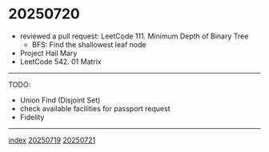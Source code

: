 <head><meta name="viewport" content="width=device-width, initial-scale=1.0, user-scalable=yes" /><meta charset="UTF-8"></head>

# 20250720

- reviewed a pull request: LeetCode 111. Minimum Depth of Binary Tree
	- BFS: Find the shallowest leaf node
- Project Hail Mary
- LeetCode 542. 01 Matrix

---

TODO:

- Union Find (Disjoint Set)
- check available facilities for passport request
- Fidelity

---

[index](../../index.html)
[20250719](20250719.html)
[20250721](20250721.html)

